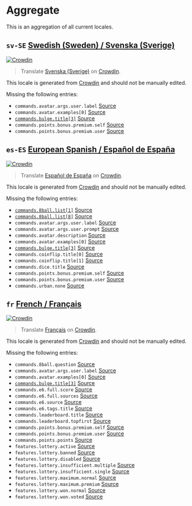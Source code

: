 # Aggregate

This is an aggregation of all current locales.

<!-- BLOCK AGGREGATE BEGIN -->

<!-- THIS SECTION IS GENERATED. DO NOT EDIT -->

## `sv-SE` [Swedish (Sweden) / Svenska (Sverige)][sv-SE_here]

[sv-SE_crowdin]: https://crowdin.com/project/paw-bot/sv-SE
[sv-SE_here]: https://github.com/just-a-paw/language/tree/main/sv-SE

[![Crowdin](https://img.shields.io/static/v1?label=Svenska%20(Sverige)&message=98%&color=green)][sv-SE_crowdin]

> Translate [Svenska (Sverige)][sv-SE_here] on [Crowdin][sv-SE_crowdin].

This locale is generated from [Crowdin][sv-SE_crowdin] and should not be manually edited.  

Missing the following entries:

* `commands.avatar.args.user.label` [Source](https://github.com/just-a-paw/language/blob/main/en-GB/commands.json#L34)
* `commands.avatar.examples[0]` [Source](https://github.com/just-a-paw/language/blob/main/en-GB/commands.json#L39)
* [`commands.bulge.title[3]`](https://github.com/just-a-paw/language/blob/main/sv-SE/commands.json#L60) [Source](https://github.com/just-a-paw/language/blob/main/en-GB/commands.json#L62)
* `commands.points.bonus.premium.self` [Source](https://github.com/just-a-paw/language/blob/main/en-GB/commands.json#L335)
* `commands.points.bonus.premium.user` [Source](https://github.com/just-a-paw/language/blob/main/en-GB/commands.json#L336)

## `es-ES` [European Spanish / Español de España][es-ES_here]

[es-ES_crowdin]: https://crowdin.com/project/paw-bot/es-ES
[es-ES_here]: https://github.com/just-a-paw/language/tree/main/es-ES

[![Crowdin](https://img.shields.io/static/v1?label=Espa%C3%B1ol%20de%20Espa%C3%B1a&message=96%&color=green)][es-ES_crowdin]

> Translate [Español de España][es-ES_here] on [Crowdin][es-ES_crowdin].

This locale is generated from [Crowdin][es-ES_crowdin] and should not be manually edited.  

Missing the following entries:

* [`commands.8ball.list[1]`](https://github.com/just-a-paw/language/blob/main/es-ES/commands.json#L6) [Source](https://github.com/just-a-paw/language/blob/main/en-GB/commands.json#L6)
* [`commands.8ball.list[8]`](https://github.com/just-a-paw/language/blob/main/es-ES/commands.json#L13) [Source](https://github.com/just-a-paw/language/blob/main/en-GB/commands.json#L13)
* `commands.avatar.args.user.label` [Source](https://github.com/just-a-paw/language/blob/main/en-GB/commands.json#L34)
* `commands.avatar.args.user.prompt` [Source](https://github.com/just-a-paw/language/blob/main/en-GB/commands.json#L35)
* `commands.avatar.description` [Source](https://github.com/just-a-paw/language/blob/main/en-GB/commands.json#L38)
* `commands.avatar.examples[0]` [Source](https://github.com/just-a-paw/language/blob/main/en-GB/commands.json#L39)
* [`commands.bulge.title[3]`](https://github.com/just-a-paw/language/blob/main/es-ES/commands.json#L54) [Source](https://github.com/just-a-paw/language/blob/main/en-GB/commands.json#L62)
* `commands.coinflip.title[0]` [Source](https://github.com/just-a-paw/language/blob/main/en-GB/commands.json#L75)
* `commands.coinflip.title[1]` [Source](https://github.com/just-a-paw/language/blob/main/en-GB/commands.json#L75)
* `commands.dice.title` [Source](https://github.com/just-a-paw/language/blob/main/en-GB/commands.json#L120)
* `commands.points.bonus.premium.self` [Source](https://github.com/just-a-paw/language/blob/main/en-GB/commands.json#L335)
* `commands.points.bonus.premium.user` [Source](https://github.com/just-a-paw/language/blob/main/en-GB/commands.json#L336)
* `commands.urban.none` [Source](https://github.com/just-a-paw/language/blob/main/en-GB/commands.json#L410)

## `fr` [French / Français][fr_here]

[fr_crowdin]: https://crowdin.com/project/paw-bot/fr
[fr_here]: https://github.com/just-a-paw/language/tree/main/fr

[![Crowdin](https://img.shields.io/static/v1?label=Fran%C3%A7ais&message=94%&color=green)][fr_crowdin]

> Translate [Français][fr_here] on [Crowdin][fr_crowdin].

This locale is generated from [Crowdin][fr_crowdin] and should not be manually edited.  

Missing the following entries:

* `commands.8ball.question` [Source](https://github.com/just-a-paw/language/blob/main/en-GB/commands.json#L22)
* `commands.avatar.args.user.label` [Source](https://github.com/just-a-paw/language/blob/main/en-GB/commands.json#L34)
* `commands.avatar.examples[0]` [Source](https://github.com/just-a-paw/language/blob/main/en-GB/commands.json#L39)
* [`commands.bulge.title[3]`](https://github.com/just-a-paw/language/blob/main/fr/commands.json#L59) [Source](https://github.com/just-a-paw/language/blob/main/en-GB/commands.json#L62)
* `commands.e6.full.score` [Source](https://github.com/just-a-paw/language/blob/main/en-GB/commands.json#L131)
* `commands.e6.full.sources` [Source](https://github.com/just-a-paw/language/blob/main/en-GB/commands.json#L132)
* `commands.e6.source` [Source](https://github.com/just-a-paw/language/blob/main/en-GB/commands.json#L137)
* `commands.e6.tags.title` [Source](https://github.com/just-a-paw/language/blob/main/en-GB/commands.json#L144)
* `commands.leaderboard.title` [Source](https://github.com/just-a-paw/language/blob/main/en-GB/commands.json#L240)
* `commands.leaderboard.topfirst` [Source](https://github.com/just-a-paw/language/blob/main/en-GB/commands.json#L243)
* `commands.points.bonus.premium.self` [Source](https://github.com/just-a-paw/language/blob/main/en-GB/commands.json#L335)
* `commands.points.bonus.premium.user` [Source](https://github.com/just-a-paw/language/blob/main/en-GB/commands.json#L336)
* `commands.points.points` [Source](https://github.com/just-a-paw/language/blob/main/en-GB/commands.json#L340)
* `features.lottery.active` [Source](https://github.com/just-a-paw/language/blob/main/en-GB/features.json#L3)
* `features.lottery.banned` [Source](https://github.com/just-a-paw/language/blob/main/en-GB/features.json#L4)
* `features.lottery.disabled` [Source](https://github.com/just-a-paw/language/blob/main/en-GB/features.json#L5)
* `features.lottery.insufficient.multiple` [Source](https://github.com/just-a-paw/language/blob/main/en-GB/features.json#L7)
* `features.lottery.insufficient.single` [Source](https://github.com/just-a-paw/language/blob/main/en-GB/features.json#L8)
* `features.lottery.maximum.normal` [Source](https://github.com/just-a-paw/language/blob/main/en-GB/features.json#L11)
* `features.lottery.maximum.premium` [Source](https://github.com/just-a-paw/language/blob/main/en-GB/features.json#L12)
* `features.lottery.won.normal` [Source](https://github.com/just-a-paw/language/blob/main/en-GB/features.json#L15)
* `features.lottery.won.voted` [Source](https://github.com/just-a-paw/language/blob/main/en-GB/features.json#L16)

<!-- BLOCK AGGREGATE END -->